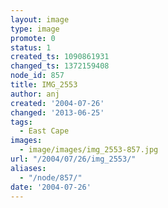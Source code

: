 ```yaml
---
layout: image
type: image
promote: 0
status: 1
created_ts: 1090861931
changed_ts: 1372159408
node_id: 857
title: IMG_2553
author: anj
created: '2004-07-26'
changed: '2013-06-25'
tags:
  - East Cape
images:
  - image/images/img_2553-857.jpg
url: "/2004/07/26/img_2553/"
aliases:
  - "/node/857/"
date: '2004-07-26'
---
```


